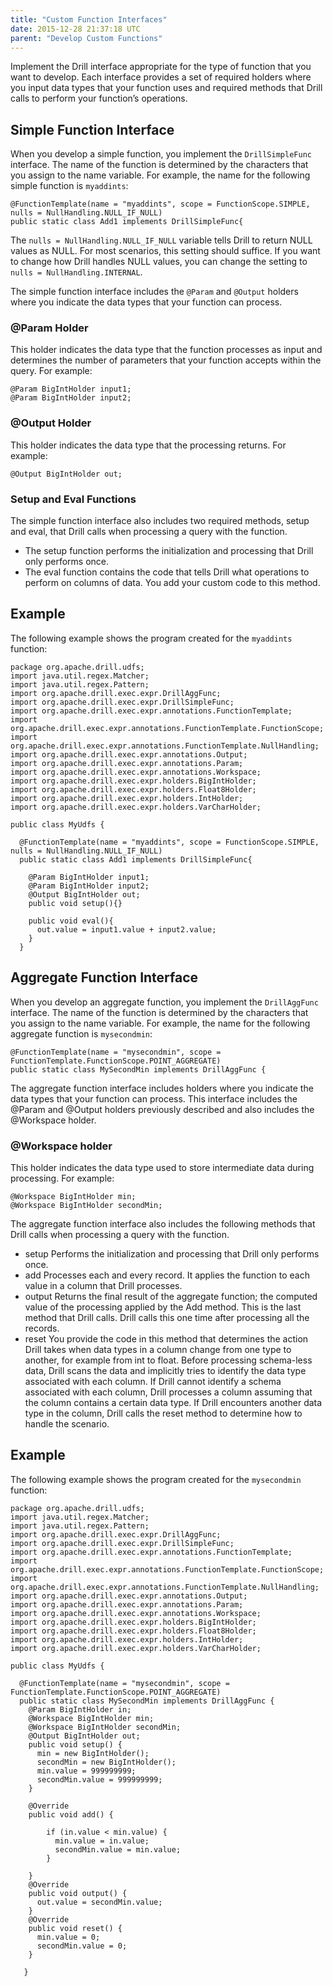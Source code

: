 ```yaml
---
title: "Custom Function Interfaces"
date: 2015-12-28 21:37:18 UTC
parent: "Develop Custom Functions"
---
```

Implement the Drill interface appropriate for the type of function that you
want to develop. Each interface provides a set of required holders where you
input data types that your function uses and required methods that Drill calls
to perform your function’s operations.

## Simple Function Interface
When you develop a simple function, you implement the `DrillSimpleFunc` interface. The name of the function is determined by the characters that you assign to the name variable. For example, the name for the following simple function is `myaddints`:

    @FunctionTemplate(name = "myaddints", scope = FunctionScope.SIMPLE, nulls = NullHandling.NULL_IF_NULL)
    public static class Add1 implements DrillSimpleFunc{

The `nulls = NullHandling.NULL_IF_NULL` variable tells Drill to return NULL values as NULL. For most scenarios, this setting should suffice. If you want to change how Drill handles NULL values, you can change the setting to `nulls = NullHandling.INTERNAL`.

The simple function interface includes the `@Param` and `@Output` holders where you indicate the data types that your function can process.

### @Param Holder

This holder indicates the data type that the function processes as input and determines the number of parameters that your function accepts within the query. For example:

    @Param BigIntHolder input1;
    @Param BigIntHolder input2;

### @Output Holder

This holder indicates the data type that the processing returns. For example:

    @Output BigIntHolder out;

### Setup and Eval Functions

The simple function interface also includes two required methods, setup and eval, that Drill calls when processing a query with the function.

* The setup function performs the initialization and processing that Drill only performs once.
* The eval function contains the code that tells Drill what operations to perform on columns of data. You add your custom code to this method.

## Example
The following example shows the program created for the `myaddints` function:

    package org.apache.drill.udfs;
    import java.util.regex.Matcher;
    import java.util.regex.Pattern;
    import org.apache.drill.exec.expr.DrillAggFunc;
    import org.apache.drill.exec.expr.DrillSimpleFunc;
    import org.apache.drill.exec.expr.annotations.FunctionTemplate;
    import org.apache.drill.exec.expr.annotations.FunctionTemplate.FunctionScope;
    import org.apache.drill.exec.expr.annotations.FunctionTemplate.NullHandling;
    import org.apache.drill.exec.expr.annotations.Output;
    import org.apache.drill.exec.expr.annotations.Param;
    import org.apache.drill.exec.expr.annotations.Workspace;
    import org.apache.drill.exec.expr.holders.BigIntHolder;
    import org.apache.drill.exec.expr.holders.Float8Holder;
    import org.apache.drill.exec.expr.holders.IntHolder;
    import org.apache.drill.exec.expr.holders.VarCharHolder;
     
    public class MyUdfs {
       
      @FunctionTemplate(name = "myaddints", scope = FunctionScope.SIMPLE, nulls = NullHandling.NULL_IF_NULL)
      public static class Add1 implements DrillSimpleFunc{
             
        @Param BigIntHolder input1;
        @Param BigIntHolder input2;
        @Output BigIntHolder out;
        public void setup(){}
             
        public void eval(){
          out.value = input1.value + input2.value;
        }
      }

## Aggregate Function Interface

When you develop an aggregate function, you implement the `DrillAggFunc` interface. The name of the function is determined by the characters that you assign to the name variable. For example, the name for the following aggregate function is `mysecondmin`:

    @FunctionTemplate(name = "mysecondmin", scope = FunctionTemplate.FunctionScope.POINT_AGGREGATE)
    public static class MySecondMin implements DrillAggFunc {

The aggregate function interface includes holders where you indicate the data types that your function can process. This interface includes the @Param and @Output holders previously described and also includes the @Workspace holder. 

### @Workspace holder

This holder indicates the data type used to store intermediate data during processing. For example:

    @Workspace BigIntHolder min;
    @Workspace BigIntHolder secondMin;

The aggregate function interface also includes the following methods that Drill calls when processing a query with the function.

* setup
  Performs the initialization and processing that Drill only performs once.  
* add
  Processes each and every record. It applies the function to each value in a column that Drill processes.
* output
  Returns the final result of the aggregate function; the computed value of the processing applied by the Add method. This is the last method that Drill calls. Drill calls this one time after processing all the records.
* reset
  You provide the code in this method that determines the action Drill takes when data types in a column change from one type to another, for example from int to float. Before processing schema-less data, Drill scans the data and implicitly tries to identify the data type associated with each column. If Drill cannot identify a schema associated with each column, Drill processes a column assuming that the column contains a certain data type. If Drill encounters another data type in the column, Drill calls the reset method to determine how to handle the scenario.

## Example

The following example shows the program created for the `mysecondmin` function:

    package org.apache.drill.udfs;
    import java.util.regex.Matcher;
    import java.util.regex.Pattern;
    import org.apache.drill.exec.expr.DrillAggFunc;
    import org.apache.drill.exec.expr.DrillSimpleFunc;
    import org.apache.drill.exec.expr.annotations.FunctionTemplate;
    import org.apache.drill.exec.expr.annotations.FunctionTemplate.FunctionScope;
    import org.apache.drill.exec.expr.annotations.FunctionTemplate.NullHandling;
    import org.apache.drill.exec.expr.annotations.Output;
    import org.apache.drill.exec.expr.annotations.Param;
    import org.apache.drill.exec.expr.annotations.Workspace;
    import org.apache.drill.exec.expr.holders.BigIntHolder;
    import org.apache.drill.exec.expr.holders.Float8Holder;
    import org.apache.drill.exec.expr.holders.IntHolder;
    import org.apache.drill.exec.expr.holders.VarCharHolder;
     
    public class MyUdfs {
       
      @FunctionTemplate(name = "mysecondmin", scope = FunctionTemplate.FunctionScope.POINT_AGGREGATE)
      public static class MySecondMin implements DrillAggFunc {
        @Param BigIntHolder in;
        @Workspace BigIntHolder min;
        @Workspace BigIntHolder secondMin;
        @Output BigIntHolder out;
        public void setup() {
          min = new BigIntHolder(); 
          secondMin = new BigIntHolder(); 
          min.value = 999999999;
          secondMin.value = 999999999;
        }
         
        @Override
        public void add() {
             
            if (in.value < min.value) {
              min.value = in.value;
              secondMin.value = min.value;
            }
             
        }
        @Override
        public void output() {
          out.value = secondMin.value;
        }
        @Override
        public void reset() {
          min.value = 0;
          secondMin.value = 0;
        }
        
       }
